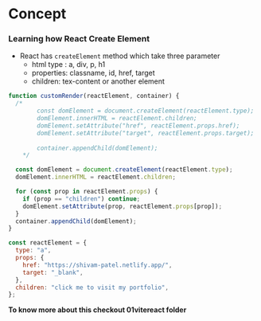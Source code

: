 # Concept

### Learning how **React** Create Element

- React has `createElement` method which take three parameter
  - html type : a, div, p, h1
  - properties: classname, id, href, target
  - children: tex-content or another element

```javascript
function customRender(reactElement, container) {
  /*
        const domElement = document.createElement(reactElement.type);
        domElement.innerHTML = reactElement.children;
        domElement.setAttribute("href", reactElement.props.href);
        domElement.setAttribute("target", reactElement.props.target);
        
        container.appendChild(domElement);
    */

  const domElement = document.createElement(reactElement.type);
  domElement.innerHTML = reactElement.children;

  for (const prop in reactElement.props) {
    if (prop == "children") continue;
    domElement.setAttribute(prop, reactElement.props[prop]);
  }
  container.appendChild(domElement);
}

const reactElement = {
  type: "a",
  props: {
    href: "https://shivam-patel.netlify.app/",
    target: "_blank",
  },
  children: "click me to visit my portfolio",
};
```

**To know more about this checkout 01vitereact folder**

